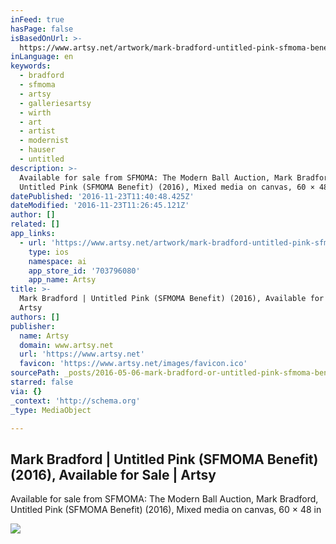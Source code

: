 ```yaml
---
inFeed: true
hasPage: false
isBasedOnUrl: >-
  https://www.artsy.net/artwork/mark-bradford-untitled-pink-sfmoma-benefit?auction_id=sfmoma-the-modern-ball-auction
inLanguage: en
keywords:
  - bradford
  - sfmoma
  - artsy
  - galleriesartsy
  - wirth
  - art
  - artist
  - modernist
  - hauser
  - untitled
description: >-
  Available for sale from SFMOMA: The Modern Ball Auction, Mark Bradford,
  Untitled Pink (SFMOMA Benefit) (2016), Mixed media on canvas, 60 × 48 in
datePublished: '2016-11-23T11:40:48.425Z'
dateModified: '2016-11-23T11:26:45.121Z'
author: []
related: []
app_links:
  - url: 'https://www.artsy.net/artwork/mark-bradford-untitled-pink-sfmoma-benefit'
    type: ios
    namespace: ai
    app_store_id: '703796080'
    app_name: Artsy
title: >-
  Mark Bradford | Untitled Pink (SFMOMA Benefit) (2016), Available for Sale |
  Artsy
authors: []
publisher:
  name: Artsy
  domain: www.artsy.net
  url: 'https://www.artsy.net'
  favicon: 'https://www.artsy.net/images/favicon.ico'
sourcePath: _posts/2016-05-06-mark-bradford-or-untitled-pink-sfmoma-benefit-2016-avail.md
starred: false
via: {}
_context: 'http://schema.org'
_type: MediaObject

---
```

<article style=""><h1>Mark Bradford | Untitled Pink (SFMOMA Benefit) (2016), Available for Sale | Artsy</h1><p>Available for sale from SFMOMA: The Modern Ball Auction, Mark Bradford, Untitled Pink (SFMOMA Benefit) (2016), Mixed media on canvas, 60 × 48 in</p><img src="https://d32dm0rphc51dk.cloudfront.net/o7rJe7qp_-EULMcHpIJVFg/large.jpg" /></article>